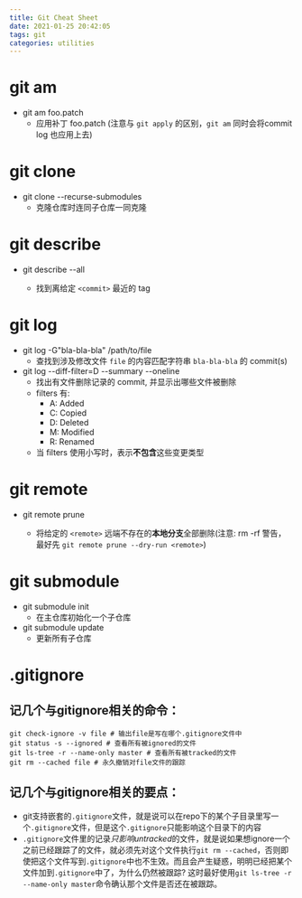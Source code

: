 ```yaml
---
title: Git Cheat Sheet
date: 2021-01-25 20:42:05
tags: git
categories: utilities
---
```


# git am
- git am foo.patch
    - 应用补丁 foo.patch (注意与 `git apply` 的区别，`git am` 同时会将commit log 也应用上去)

<!--more-->

# git clone
- git clone --recurse-submodules
    - 克隆仓库时连同子仓库一同克隆

# git describe
- git describe --all <commit>
    - 找到离给定 `<commit>` 最近的 tag

# git log
- git log -G"bla-bla-bla" /path/to/file
    - 查找到涉及修改文件 `file` 的内容匹配字符串 `bla-bla-bla` 的 commit(s)
- git log --diff-filter=D --summary --oneline
    - 找出有文件删除记录的 commit, 并显示出哪些文件被删除
    - filters 有:
        - A: Added
        - C: Copied
        - D: Deleted
        - M: Modified
        - R: Renamed
    - 当 filters 使用小写时，表示**不包含**这些变更类型

# git remote
- git remote prune <remote>
    - 将给定的 `<remote>` 远端不存在的**本地分支**全部删除(注意: rm -rf 警告，最好先 `git remote prune --dry-run <remote>`)

# git submodule
- git submodule init
    - 在主仓库初始化一个子仓库
- git submodule update
    - 更新所有子仓库


# .gitignore

## 记几个与gitignore相关的命令：

```
git check-ignore -v file # 输出file是写在哪个.gitignore文件中
git status -s --ignored # 查看所有被ignored的文件
git ls-tree -r --name-only master # 查看所有被tracked的文件
git rm --cached file # 永久撤销对file文件的跟踪
```

## 记几个与gitignore相关的要点：

- git支持嵌套的`.gitignore`文件，就是说可以在repo下的某个子目录里写一个`.gitignore`文件，但是这个`.gitignore`只能影响这个目录下的内容
- `.gitignore`文件里的记录*只影响untracked*的文件，就是说如果想ignore一个之前已经跟踪了的文件，就必须先对这个文件执行`git rm --cached`，否则即使把这个文件写到`.gitignore`中也不生效。而且会产生疑惑，明明已经把某个文件加到`.gitignore`中了，为什么仍然被跟踪? 这时最好使用`git ls-tree -r --name-only master`命令确认那个文件是否还在被跟踪。
